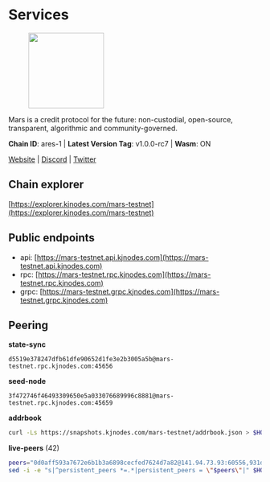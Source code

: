 # Services

<figure><img src="https://raw.githubusercontent.com/kj89/testnet_manuals/main/pingpub/logos/mars.png" width="150" alt=""><figcaption></figcaption></figure>

Mars is a credit protocol for the future: non-custodial,  open-source, transparent, algorithmic and community-governed.

**Chain ID**: ares-1 | **Latest Version Tag**: v1.0.0-rc7 | **Wasm**: ON

[Website](https://marsprotocol.io) | [Discord](https://discord.gg/marsprotocol) | [Twitter](https://twitter.com/mars_protocol)




## Chain explorer
[https://explorer.kjnodes.com/mars-testnet](https://explorer.kjnodes.com/mars-testnet)

## Public endpoints

* api: [https://mars-testnet.api.kjnodes.com](https://mars-testnet.api.kjnodes.com)
* rpc: [https://mars-testnet.rpc.kjnodes.com](https://mars-testnet.rpc.kjnodes.com)
* grpc: [https://mars-testnet.grpc.kjnodes.com](https://mars-testnet.grpc.kjnodes.com)

## Peering

**state-sync**

```text
d5519e378247dfb61dfe90652d1fe3e2b3005a5b@mars-testnet.rpc.kjnodes.com:45656
```

**seed-node**

```text
3f472746f46493309650e5a033076689996c8881@mars-testnet.rpc.kjnodes.com:45659
```

**addrbook**
```bash
curl -Ls https://snapshots.kjnodes.com/mars-testnet/addrbook.json > $HOME/.mars/config/addrbook.json
```

**live-peers** (42)
```bash
peers="0d0aff593a7672e6b1b3a6898cecfed7624d7a82@141.94.73.93:60556,931d82351a5b96a1e9838008636b98c6e6b530bc@65.108.225.158:18556,d5519e378247dfb61dfe90652d1fe3e2b3005a5b@65.109.68.190:45656,41c2771869f1285ba79aabd0568fcd0788d00c7d@65.109.112.20:11154,ac73f0ba9b2111a83abe35cf12b361c360ce7e24@185.219.142.32:17656,714dfd0efb57197bbcf96b1f8ce9c2cdafd84b72@185.245.183.172:39656,e5577ecbf793ce92ce5993c4841a340a4c9db64b@65.108.204.119:46656,ed98dcc0088888d0eb3fbccc207ace26626b92dd@89.117.59.229:26656,09203a69a212cba7516c9928800fb7de4dc7b52b@159.69.138.47:33656,a841d3e526089172867a73b709fd14e1d9fb87bd@65.108.231.124:22656,9683a018c2e6815b4f4f607d232d721329ae0a46@176.126.87.86:20656,2f626cb709818afae893a8238946cd176748c622@170.64.188.161:20656,fe8d614aa5899a97c11d0601ef50c3e7ce17d57b@65.108.233.109:18556,e4662fe7ec1a724063fa10654da1581a722dba0b@138.2.95.245:20656,3a0ce20f65ea3c6ad18938fa4d85f1c34b25ef1e@94.130.132.227:2120,ceac7c696d16e9cac1f3988e7578b1d651e245c5@85.10.202.135:33656,d2e3c13b830a7653498553f7423d81607093f7be@147.182.242.103:20656,7622df036396ec9dd6dae00f6b00c2e05be99cc1@168.119.165.65:26656,ffdbc710566c5e0d04846193e7bba100d2a737ee@136.243.103.53:33656,14ff7bc373e6ffc6978afa3c83c811638a8553a6@85.239.243.210:26656,1b4c9d74ca45ff542e8213446e9b384b311d0bea@65.108.200.248:55556,3a3176133ef82ce0bc60608826370945a3620c8a@185.250.37.82:20656,e615fe1ed10a00ffc6e9911fd201cad557a60976@178.124.214.192:44656,e272ef7aeb2d7ac7465f42c3acd499baf4935683@154.26.139.253:17656,172183fe644285dbdf3469c6b802a1a7b9bd976b@142.132.205.70:26756,4b66ccb20f36e46b980b54f7cd96ee8c4b603a90@65.108.72.233:12656,7f21cf9379733e20978b2580892a30cb79a77acf@209.126.9.202:20656,5cef56605237930c81a0c61085c384671356fcb2@161.97.162.189:26656,7f7224da28d362569664faa0430d980982d232a5@144.126.128.215:20656,3b2c8bc6a1dba482f6d85e19f78355a9f64950e2@65.109.88.254:32656,465b47a9e3e26b385303791bc3c992f42b77393d@65.109.171.155:26656,cc433ed254401c8d037f14fd7f11a4626a480d21@159.89.196.188:20656,0ac2700e7cb168727e28f77332f810fa9477b92a@108.61.201.223:20656,8f50c04195cc82d0da34e33cfeb0daa694b14479@65.108.105.48:18556,8fe3d510b7458e78c9e3e00078043e9c84460a19@194.163.172.10:45656,1a32cf8556822038e6dccb368ac998dc14df470d@89.163.142.196:26656,0a589d1ce953bb7acaaf5aa9002dfac36fc42649@199.175.98.136:26656,77c8fe95cc4a1b977e03bda41f47a4fa3e867895@185.202.236.112:20656,5c2a752c9b1952dbed075c56c600c3a79b58c395@178.211.139.77:27056,a4ca75792b6802bbe23f409166f29defc8f11b42@159.89.205.107:20656,b9c1fb604f314a0b7340bdf2c44fa85ad67ed2ad@38.242.241.61:20656,e711b6631c3e5bb2f6c389cbc5d422912b05316b@213.239.216.252:34256"
sed -i -e "s|^persistent_peers *=.*|persistent_peers = \"$peers\"|" $HOME/.mars/config/config.toml
```
